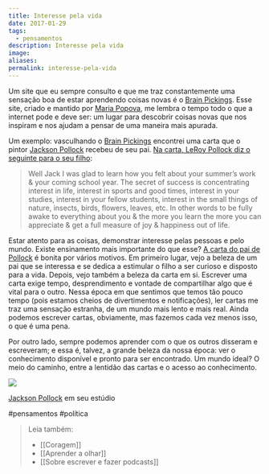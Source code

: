 ```yaml
---
title: Interesse pela vida
date: 2017-01-29
tags:
  - pensamentos
description: Interesse pela vida
image: 
aliases:
permalink: interesse-pela-vida
---
```

Um site que eu sempre consulto e que me traz constantemente uma sensação boa de estar aprendendo coisas novas é o [Brain Pickings](https://www.brainpickings.org/). Esse site, criado e mantido por [Maria Popova](https://medium.com/u/964fe4a6b632), me lembra o tempo todo o que a internet pode e deve ser: um lugar para descobrir coisas novas que nos inspiram e nos ajudam a pensar de uma maneira mais apurada.

Um exemplo: vasculhando o [Brain Pickings](https://www.brainpickings.org/) encontrei uma carta que o pintor [Jackson Pollock](https://g.co/kgs/NglZkD) recebeu de seu pai. [Na carta, LeRoy Pollock diz o seguinte para o seu filho](https://www.brainpickings.org/2012/02/02/jackson-pollock-father-letter/):

> Well Jack I was glad to learn how you felt about your summer’s work & your coming school year. The secret of success is concentrating interest in life, interest in sports and good times, interest in your studies, interest in your fellow students, interest in the small things of nature, insects, birds, flowers, leaves, etc. In other words to be fully awake to everything about you & the more you learn the more you can appreciate & get a full measure of joy & happiness out of life.

Estar atento para as coisas, demonstrar interesse pelas pessoas e pelo mundo. Existe ensinamento mais importante do que esse? [A carta do pai de Pollock](https://www.brainpickings.org/2012/02/02/jackson-pollock-father-letter/) é bonita por vários motivos. Em primeiro lugar, vejo a beleza de um pai que se interessa e se dedica a estimular o filho a ser curioso e disposto para a vida. Depois, vejo também a beleza da carta em si. Escrever uma carta exige tempo, desprendimento e vontade de compartilhar algo que é vital para o outro. Nessa época em que sentimos que temos tão pouco tempo (pois estamos cheios de divertimentos e notificações), ler cartas me traz uma sensação estranha, de um mundo mais lento e mais real. Ainda podemos escrever cartas, obviamente, mas fazemos cada vez menos isso, o que é uma pena.

Por outro lado, sempre podemos aprender com o que os outros disseram e escreveram; e essa é, talvez, a grande beleza da nossa época: ver o conhecimento disponível e pronto para ser encontrado. Um mundo ideal? O meio do caminho, entre a lentidão das cartas e o acesso ao conhecimento.

<img src="/assets/img/interesse-pela vida-medium.jpeg">

[Jackson Pollock](https://g.co/kgs/NglZkD) em seu estúdio


#pensamentos #política

> Leia também:
> - [[Coragem]]
> - [[Aprender a olhar]]
> - [[Sobre escrever e fazer podcasts]]